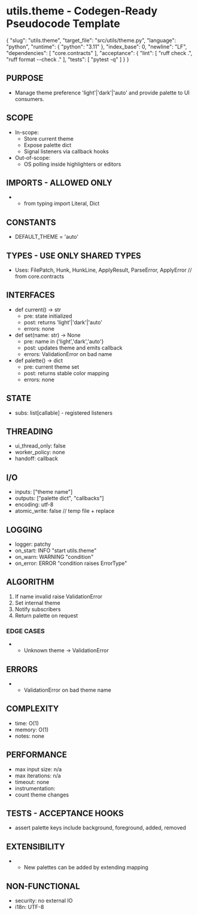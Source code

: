 # utils.theme - Codegen-Ready Pseudocode Template
<!--
Purpose: A generic, reusable pseudocode spec that is strict enough for LLM codegen and CI enforcement.
Usage: Copy this file, replace bracketed placeholders, and keep comments that help future readers or tools.
Style: Deterministic, implementation-neutral, minimal ambiguity. Prefer lists and JSON blocks over prose.
-->

<META json>
{
  "slug": "utils.theme",
  "target_file": "src/utils/theme.py",
  "language": "python",
  "runtime": {
    "python": "3.11"
  },
  "index_base": 0,
  "newline": "LF",
  "dependencies": [
    "core.contracts"
  ],
  "acceptance": {
    "lint": [
      "ruff check .",
      "ruff format --check ."
    ],
    "tests": [
      "pytest -q"
    ]
  }
}
</META>

## PURPOSE
- Manage theme preference 'light'|'dark'|'auto' and provide palette to UI consumers.

## SCOPE
- In-scope:
  - Store current theme
  - Expose palette dict
  - Signal listeners via callback hooks
- Out-of-scope:
  - OS polling inside highlighters or editors

## IMPORTS - ALLOWED ONLY
<!-- Keep this list tight to avoid unreviewed dependencies creeping in. -->
- - from typing import Literal, Dict

## CONSTANTS
- DEFAULT_THEME = 'auto'

## TYPES - USE ONLY SHARED TYPES
<!-- Reference canonical shared types. Do not redefine here. -->
- Uses: FilePatch, Hunk, HunkLine, ApplyResult, ParseError, ApplyError  // from core.contracts

## INTERFACES
- def current() -> str
  - pre: state initialized
  - post: returns 'light'|'dark'|'auto'
  - errors: none
- def set(name: str) -> None
  - pre: name in {'light','dark','auto'}
  - post: updates theme and emits callback
  - errors: ValidationError on bad name
- def palette() -> dict
  - pre: current theme set
  - post: returns stable color mapping
  - errors: none


## STATE
- subs: list[callable] - registered listeners

## THREADING
- ui_thread_only: false
- worker_policy: none
- handoff: callback

## I/O
- inputs: ["theme name"]
- outputs: ["palette dict", "callbacks"]
- encoding: utf-8
- atomic_write: false  // temp file + replace

## LOGGING
- logger: patchy
- on_start: INFO "start utils.theme"
- on_warn: WARNING "condition"
- on_error: ERROR "condition raises ErrorType"

## ALGORITHM
1) If name invalid raise ValidationError
2) Set internal theme
3) Notify subscribers
4) Return palette on request

### EDGE CASES
- - Unknown theme → ValidationError

## ERRORS
- - ValidationError on bad theme name

## COMPLEXITY
- time: O(1)
- memory: O(1)
- notes: none

## PERFORMANCE
- max input size: n/a
- max iterations: n/a
- timeout: none
- instrumentation:
- count theme changes

## TESTS - ACCEPTANCE HOOKS
- assert palette keys include background, foreground, added, removed

## EXTENSIBILITY
- - New palettes can be added by extending mapping

## NON-FUNCTIONAL
- security: no external IO
- i18n: UTF-8